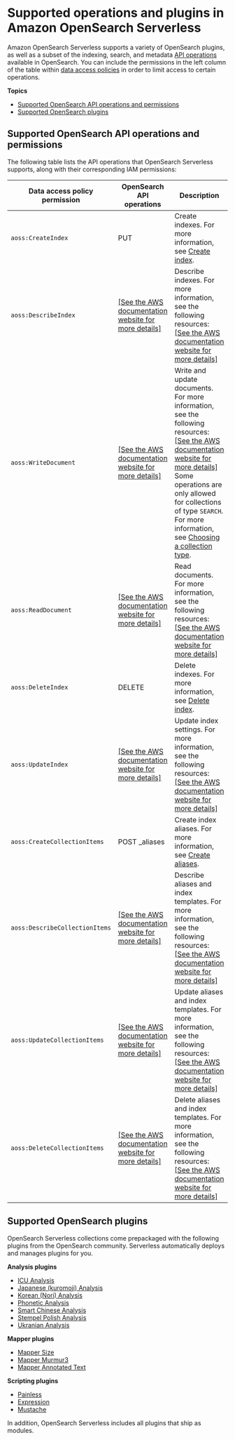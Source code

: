 # Supported operations and plugins in Amazon OpenSearch Serverless<a name="serverless-genref"></a>

Amazon OpenSearch Serverless supports a variety of OpenSearch plugins, as well as a subset of the indexing, search, and metadata [API operations](https://opensearch.org/docs/latest/opensearch/rest-api/index/) available in OpenSearch\. You can include the permissions in the left column of the table within [data access policies](serverless-data-access.md) in order to limit access to certain operations\.

**Topics**
+ [Supported OpenSearch API operations and permissions](#serverless-operations)
+ [Supported OpenSearch plugins](#serverless-plugins)

## Supported OpenSearch API operations and permissions<a name="serverless-operations"></a>

The following table lists the API operations that OpenSearch Serverless supports, along with their corresponding IAM permissions:


| Data access policy permission | OpenSearch API operations | Description | 
| --- | --- | --- | 
|  `aoss:CreateIndex`  | PUT <index> |  Create indexes\. For more information, see [Create index](https://opensearch.org/docs/latest/api-reference/index-apis/create-index/)\.  | 
|  `aoss:DescribeIndex`  |  [\[See the AWS documentation website for more details\]](http://docs.aws.amazon.com/opensearch-service/latest/developerguide/serverless-genref.html)  |  Describe indexes\. For more information, see the following resources: [\[See the AWS documentation website for more details\]](http://docs.aws.amazon.com/opensearch-service/latest/developerguide/serverless-genref.html)  | 
|  `aoss:WriteDocument`  |  [\[See the AWS documentation website for more details\]](http://docs.aws.amazon.com/opensearch-service/latest/developerguide/serverless-genref.html)  |  Write and update documents\. For more information, see the following resources: [\[See the AWS documentation website for more details\]](http://docs.aws.amazon.com/opensearch-service/latest/developerguide/serverless-genref.html)  Some operations are only allowed for collections of type `SEARCH`\. For more information, see [Choosing a collection type](serverless-overview.md#serverless-usecase)\.   | 
|  `aoss:ReadDocument`  |  [\[See the AWS documentation website for more details\]](http://docs.aws.amazon.com/opensearch-service/latest/developerguide/serverless-genref.html)  | Read documents\. For more information, see the following resources:[\[See the AWS documentation website for more details\]](http://docs.aws.amazon.com/opensearch-service/latest/developerguide/serverless-genref.html) | 
|  `aoss:DeleteIndex`  | DELETE <target> | Delete indexes\. For more information, see [Delete index](https://opensearch.org/docs/latest/api-reference/index-apis/delete-index/)\. | 
|  `aoss:UpdateIndex`  |  [\[See the AWS documentation website for more details\]](http://docs.aws.amazon.com/opensearch-service/latest/developerguide/serverless-genref.html)  |  Update index settings\. For more information, see the following resources: [\[See the AWS documentation website for more details\]](http://docs.aws.amazon.com/opensearch-service/latest/developerguide/serverless-genref.html)  | 
|  `aoss:CreateCollectionItems`  | POST \_aliases | Create index aliases\. For more information, see [Create aliases](https://opensearch.org/docs/latest/opensearch/index-alias/#create-aliases)\. | 
|  `aoss:DescribeCollectionItems`  |  [\[See the AWS documentation website for more details\]](http://docs.aws.amazon.com/opensearch-service/latest/developerguide/serverless-genref.html)  |  Describe aliases and index templates\. For more information, see the following resources: [\[See the AWS documentation website for more details\]](http://docs.aws.amazon.com/opensearch-service/latest/developerguide/serverless-genref.html)  | 
|  `aoss:UpdateCollectionItems`  |  [\[See the AWS documentation website for more details\]](http://docs.aws.amazon.com/opensearch-service/latest/developerguide/serverless-genref.html)  |  Update aliases and index templates\. For more information, see the following resources: [\[See the AWS documentation website for more details\]](http://docs.aws.amazon.com/opensearch-service/latest/developerguide/serverless-genref.html)  | 
|  `aoss:DeleteCollectionItems`  |  [\[See the AWS documentation website for more details\]](http://docs.aws.amazon.com/opensearch-service/latest/developerguide/serverless-genref.html)  |  Delete aliases and index templates\. For more information, see the following resources: [\[See the AWS documentation website for more details\]](http://docs.aws.amazon.com/opensearch-service/latest/developerguide/serverless-genref.html)  | 

## Supported OpenSearch plugins<a name="serverless-plugins"></a>

OpenSearch Serverless collections come prepackaged with the following plugins from the OpenSearch community\. Serverless automatically deploys and manages plugins for you\.

**Analysis plugins**
+  [ICU Analysis](https://www.elastic.co/guide/en/elasticsearch/plugins/7.10/analysis-icu.html) 
+  [Japanese \(kuromoji\) Analysis](https://www.elastic.co/guide/en/elasticsearch/plugins/7.10/analysis-kuromoji.html)
+  [Korean \(Nori\) Analysis](https://www.elastic.co/guide/en/elasticsearch/plugins/7.10/analysis-nori.html) 
+  [Phonetic Analysis](https://www.elastic.co/guide/en/elasticsearch/plugins/7.10/analysis-phonetic.html) 
+  [Smart Chinese Analysis](https://www.elastic.co/guide/en/elasticsearch/plugins/7.10/analysis-smartcn.html) 
+  [Stempel Polish Analysis](https://www.elastic.co/guide/en/elasticsearch/plugins/7.10/analysis-stempel.html)
+  [Ukranian Analysis](https://www.elastic.co/guide/en/elasticsearch/plugins/7.10/analysis-ukrainian.html)

**Mapper plugins**
+  [Mapper Size](https://www.elastic.co/guide/en/elasticsearch/plugins/7.10/mapper-size.html) 
+  [Mapper Murmur3](https://www.elastic.co/guide/en/elasticsearch/plugins/7.10/mapper-murmur3.html) 
+  [Mapper Annotated Text](https://www.elastic.co/guide/en/elasticsearch/plugins/7.10/mapper-annotated-text.html)

**Scripting plugins**
+  [Painless](https://www.elastic.co/guide/en/elasticsearch/reference/7.10/modules-scripting-painless.html)
+  [Expression](https://www.elastic.co/guide/en/elasticsearch/reference/7.10/modules-scripting-expression.html) 
+  [Mustache](https://www.elastic.co/guide/en/elasticsearch/reference/7.10/search-template.html)

In addition, OpenSearch Serverless includes all plugins that ship as modules\. 
